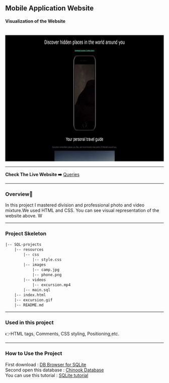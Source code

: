 ## Mobile Application Website
<h4>Visualization of the Website</h4>
<br>
<img  margin-left="40px;" src="excursion.gif" alt="my website" width="650" height="400">
<hr>
<b>Check The Live Website ➡️</b> <a href="https://github.com/BAVI-BOOP/SQL-projects/blob/main/chinook-data/main.sql">Queries</a>
<hr>
<h3>Overview🎵</h3>
In this project I mastered division and professional photo and video mixture.We used HTML and CSS. You can see visual representation of the website above. W
<hr>
<h3>Project Skeleton</h3>
  
```
|-- SQL-projects
    |-- resources
        |-- css
            |-- style.css
        |-- images
            |-- camp.jpg
            |-- phone.png
        |-- videos
            |-- excursion.mp4
        |-- main.sql
    |-- index.html
    |-- excursion.gif
    |-- README.md
```    
<hr>
<h3>Used in this project</h3>

👉HTML tags, Comments, CSS styling, Positioning,etc.


<hr>
<h3>How to Use the Project</h3>
<span>First download : </span><a href='https://sqlitebrowser.org/dl/'>DB Browser for SQLite</a>
<br><span>Second open this database : </span><a href='https://github.com/BAVI-BOOP/SQL-projects/blob/main/chinook-data/chinook.db'>Chinook Database</a>
<br><span>You can use this tutorial : </span><a href='https://www.youtube.com/watch?v=byHcYRpMgI4'>SQLite tutorial</a>

